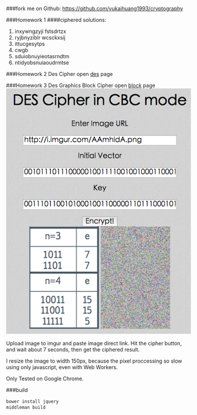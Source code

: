 ###fork me on Github: 
https://github.com/yukaihuang1993/cryptography

###Homework 1
####ciphered solutions:
1. inxywngzyji fstsdrtzx
2. ryjbnyziblr wcsckxsij
3. ittucgesytps
4. cwgb
5. sduiobnuyieotasrndtm
6. ntidyobsnuiaoudrmtse

###Homework 2 Des Cipher
open [des](https://github.com/yukaihuang1993/cryptography/des.html) page

###Homework 3 Des Graphics Block Cipher
open [block](https://github.com/yukaihuang1993/cryptography/block.html) page
![result](/images/block-result.png)

Upload image to imgur and paste image direct link. Hit the cipher button, and wait about 7 seconds, then get the ciphered result.

I resize the image to width 150px, because the pixel proccessing so slow using only javascript, even with Web Workers.

Only Tested on Google Chrome.

###build
	
	bower install jquery
	middleman build

